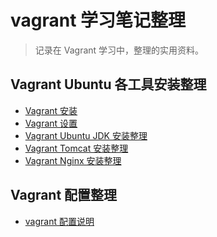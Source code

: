 vagrant 学习笔记整理
====================
>记录在 Vagrant 学习中，整理的实用资料。

Vagrant Ubuntu 各工具安装整理
-----------------------------
- [Vagrant 安装](https://github.com/getbyling/vagrant/blob/master/Vagrant%20Ubuntu%20%E5%90%84%E5%B7%A5%E5%85%B7%E5%AE%89%E8%A3%85%E6%95%B4%E7%90%86/01%20Vagrant%20%E5%AE%89%E8%A3%85.md)
- [Vagrant 设置](https://github.com/getbyling/vagrant/blob/master/Vagrant%20Ubuntu%20%E5%90%84%E5%B7%A5%E5%85%B7%E5%AE%89%E8%A3%85%E6%95%B4%E7%90%86/02%20Vagrant%20%E8%AE%BE%E7%BD%AE.md)
- [Vagrant Ubuntu JDK 安装整理](https://github.com/getbyling/vagrant/blob/master/Vagrant%20Ubuntu%20%E5%90%84%E5%B7%A5%E5%85%B7%E5%AE%89%E8%A3%85%E6%95%B4%E7%90%86/03%20Vagrant%20JDK%20%E5%AE%89%E8%A3%85%E6%95%B4%E7%90%86.md)
- [Vagrant Tomcat 安装整理](https://github.com/getbyling/vagrant/blob/master/Vagrant%20Ubuntu%20%E5%90%84%E5%B7%A5%E5%85%B7%E5%AE%89%E8%A3%85%E6%95%B4%E7%90%86/04%20Vagrant%20Tomcat%20%E5%AE%89%E8%A3%85%E6%95%B4%E7%90%86.md)
- [Vagrant Nginx 安装整理](https://github.com/getbyling/vagrant/blob/master/Vagrant%20Ubuntu%20%E5%90%84%E5%B7%A5%E5%85%B7%E5%AE%89%E8%A3%85%E6%95%B4%E7%90%86/05%20Vagrant%20Nginx%20%E5%AE%89%E8%A3%85.md)

Vagrant 配置整理
----------------
- [vagrant 配置说明](https://github.com/getbyling/vagrant/blob/master/Vagrant%20%E9%85%8D%E7%BD%AE%E6%95%B4%E7%90%86/vagrant%20%E9%85%8D%E7%BD%AE%E8%AF%B4%E6%98%8E.md)